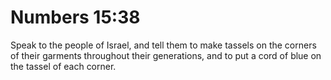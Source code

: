 # Numbers 15:38

Speak to the people of Israel, and tell them to make tassels on the corners of their garments throughout their generations, and to put a cord of blue on the tassel of each corner.
